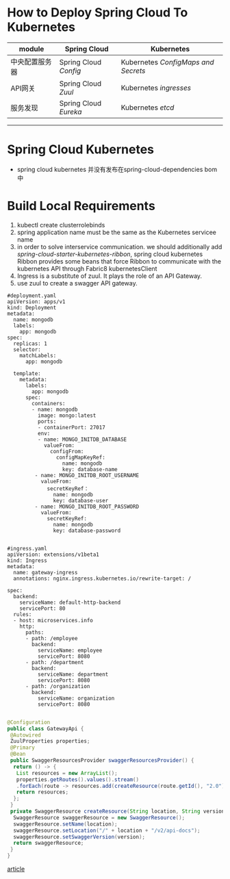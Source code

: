 # How to Deploy Spring Cloud To Kubernetes

| module | Spring Cloud | Kubernetes |
| -------| -------------| ---------- |
| 中央配置服务器| Spring Cloud *Config* | Kubernetes *ConfigMaps and Secrets*|
| API网关| Spring Cloud *Zuul* | Kubernetes *ingresses* |
| 服务发现| Spring Cloud *Eureka* | Kubernetes *etcd* |

---
# Spring Cloud Kubernetes

* spring cloud kubernetes 并没有发布在spring-cloud-dependencies bom 中


# Build Local Requirements
1. kubectl create clusterrolebinds
2. spring application name must be  the same as the Kubernetes servicee name
3. in order to solve interservice communication. we should additionally add *spring-cloud-starter-kubernetes-ribbon*, spring cloud kubernetes Ribbon provides some beans that force Ribbon to communicate with the kubernetes API through Fabric8 kubernetesClient
4. Ingress is a substitute of zuul. It plays the role of an API Gateway.
5. use zuul to create a swagger API gateway.


```
#deployment.yaml
apiVersion: apps/v1
kind: Deployment
metadata:
  name: mongodb
  labels: 
    app: mongodb
spec:
  replicas: 1
  selector:
    matchLabels:
      app: mongodb
  
  template:
    metadata:
      labels:
        app: mongodb
      spec:
        containers:
        - name: mongodb
          image: mongo:latest
          ports: 
          - containerPort: 27017
          env:
          - name: MONGO_INITDB_DATABASE
            valueFrom: 
              configFrom:
                configMapKeyRef:
                  name: mongodb
                  key: database-name
         - name: MONGO_INITDB_ROOT_USERNAME
           valueFrom:
             secretKeyRef：
               name: mongodb
               key: database-user
         - name: MONGO_INITDB_ROOT_PASSWORD
           valueFrom:
             secretKeyRef:
               name: mongodb
               key: database-password
                 
```

```
#ingress.yaml
apiVersion: extensions/v1beta1
kind: Ingress
metadata:
  name: gateway-ingress
  annotations: nginx.ingress.kubernetes.io/rewrite-target: /
  
spec:
  backend: 
    serviceName: default-http-backend
    servicePort: 80
  rules:
  - host: microservices.info
    http:
      paths:
      - path: /employee
        backend: 
          serviceName: employee
          servicePort: 8080
      - path: /department
        backend: 
          serviceName: department
          servicePort: 8080
      - path: /organization
        backend:
          serviceName: organization
          servicePort: 8080
      
```

```java
@Configuration
public class GatewayApi {
 @Autowired
 ZuulProperties properties;
 @Primary
 @Bean
 public SwaggerResourcesProvider swaggerResourcesProvider() {
  return () -> {
   List resources = new ArrayList();
   properties.getRoutes().values().stream()
   .forEach(route -> resources.add(createResource(route.getId(), "2.0")));
   return resources;
  };
 }
 private SwaggerResource createResource(String location, String version) {
  SwaggerResource swaggerResource = new SwaggerResource();
  swaggerResource.setName(location);
  swaggerResource.setLocation("/" + location + "/v2/api-docs");
  swaggerResource.setSwaggerVersion(version);
  return swaggerResource;
 }
}
```

[article](https://dzone.com/articles/quick-guide-to-microservices-with-kubernetes-sprin)